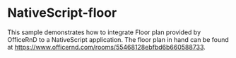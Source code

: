 # NativeScript-floor

This sample demonstrates how to integrate Floor plan provided by OfficeRnD to a NativeScript application. The floor plan in hand can be found at https://www.officernd.com/rooms/55468128ebfbd6b660588733.
